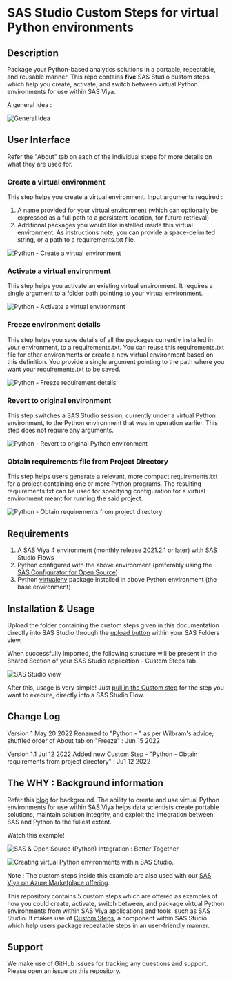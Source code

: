 # SAS Studio Custom Steps for virtual Python environments

## Description
Package your Python-based analytics solutions in a portable, repeatable, and reusable manner.  This repo contains **five** SAS Studio custom steps which help you create, activate, and switch between virtual Python environments for use within SAS Viya.  

A general idea :

![General idea](./img/general-idea.png)

## User Interface

Refer the "About" tab on each of the individual steps for more details on what they are used for.

### Create a virtual environment
This step helps you create a virtual environment. Input arguments required :
1. A name provided for your virtual environment (which can optionally be expressed as a full path to a persistent location, for future retrieval)
2. Additional packages you would like installed inside this virtual environment. As instructions note, you can provide a space-delimited string, or a path to a requirements.txt file.

![Python - Create a virtual environment](./img/create-a-virtual-environment.png)

### Activate a virtual environment
This step helps you activate an existing virtual environment. It requires a single argument to a folder path pointing to your virtual environment.

![Python - Activate a virtual environment](./img/activate-a-virtual-environment.png)

### Freeze environment details
This step helps you save details of all the packages currently installed in your environment, to a requirements.txt.  You can reuse this requirements.txt file for other environments or create a new virtual environment based on this definition. You provide a single argument pointing to the path where you want your requirements.txt to be saved.

![Python - Freeze requirement details](./img/freeze-requirement-details.png)

### Revert to original environment 
This step switches a SAS Studio session, currently under a virtual Python environment, to the Python environment that was in operation earlier. This step does not require any arguments.

![Python - Revert to original Python environment](./img/revert-to-original-environment.png)

### Obtain requirements file from Project Directory
This step helps users generate a relevant, more compact requirements.txt for a project containing one or more Python programs.  The resulting requirements.txt can be used for specifying configuration for a virtual environment meant for running the said project.

![Python - Obtain requirements from project directory](./img/obtain-requirements-from-project-directory.png)

## Requirements

1. A SAS Viya 4 environment (monthly release 2021.2.1 or later) with SAS Studio Flows
2. Python configured with the above environment (preferably using the [SAS Configurator for Open Source](https://go.documentation.sas.com/doc/en/itopscdc/v_016/itopswn/p19hj5ipftk86un1axa51rzr5mxv.htm))
3. Python [virtualenv](https://virtualenv.pypa.io/en/latest/installation.html) package installed in above Python environment (the base environment)


## Installation & Usage

Upload the folder containing the custom steps given in this documentation directly into SAS Studio through the [upload button](https://go.documentation.sas.com/doc/en/webeditorcdc/v_011LTS/webeditorug/n0f4pkd9zy9z6zn17uar6bu55h7p.htm) within your SAS Folders view.

When successfully imported, the following structure will be present in the Shared Section of your SAS Studio application - Custom Steps tab.

![SAS Studio view](./img/view-custom-steps.png)

After this, usage is very simple! Just [pull in the Custom step](https://go.documentation.sas.com/doc/en/webeditorcdc/v_011LTS/webeditorug/p19s7ugdy0szmdn191y22muoosd6.htm) for the step you want to execute, directly into a SAS Studio Flow.


## Change Log
Version 1 May 20 2022
Renamed to "Python - " as per Wilbram's advice; shuffled order of About tab on "Freeze" : Jun 15 2022

Version 1.1 Jul 12 2022
Added new Custom Step - "Python - Obtain requirements from project directory"  : Ju1 12 2022


## The WHY :  Background information

Refer this [blog](https://blogs.sas.com/content/subconsciousmusings/2022/05/16/python-a-la-carte) for background.  The ability to create and use virtual Python environments for use within SAS Viya helps data scientists create portable solutions,  maintain solution integrity, and exploit the integration between SAS and Python to the fullest extent.

Watch this example! 

![SAS & Open Source (Python) Integration : Better Together](https://www.youtube.com/watch?v=YVaX-A-ZsQ0&list=PLpe69msCs2C8IcarG0aEs_iKy4gyRSFPN&index=3)

![Creating virtual Python environments within SAS Studio.](https://youtu.be/UIYZf2bKcWw)

Note : The custom steps inside this example are also used with our [SAS Viya on Azure Marketplace offering](https://azuremarketplace.microsoft.com/en-us/marketplace/apps/sas-institute-560503.sas-viya-on-azure?tab=Overview).

This repository contains 5 custom steps which are offered as examples of how you could create, activate, switch between, and package virtual Python environments from within SAS Viya applications and tools, such as SAS Studio.  It makes use of [Custom Steps](https://go.documentation.sas.com/doc/en/webeditorcdc/v_006/webeditorug/n0b7ljqhka8lh5n12judc27x5gph.htm), a component within SAS Studio which help users package repeatable steps in an user-friendly manner.


## Support
We make use of GitHub issues for tracking any questions and support.  Please open an issue on this repository.





